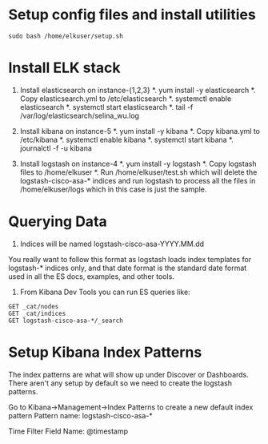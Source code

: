 # Setup config files and install utilities

```
sudo bash /home/elkuser/setup.sh
```

# Install ELK stack

1.  Install elasticsearch on instance-{1,2,3}
  *.  yum install -y elasticsearch
  *.  Copy elasticsearch.yml to /etc/elasticsearch
  *.  systemctl enable elasticsearch
  *.  systemctl start elasticsearch
  *.  tail -f /var/log/elasticsearch/selina_wu.log

2.  Install kibana on instance-5
  *.  yum install -y kibana
  *.  Copy kibana.yml to /etc/kibana
  *.  systemctl enable kibana
  *.  systemctl start kibana
  *.  journalctl -f -u kibana

3.  Install logstash on instance-4
  *.  yum install -y logstash
  *.  Copy logstash files to /home/elkuser
  *.  Run /home/elkuser/test.sh which will delete the logstash-cisco-asa-\*
indices and run logstash to process all the files in /home/elkuser/logs which
in this case is just the sample.

# Querying Data

1.  Indices will be named logstash-cisco-asa-YYYY.MM.dd

You really want to follow this format as logstash loads index templates for
logstash-\* indices only, and that date format is the standard date format 
used in all the ES docs, examples, and other tools.

1.  From Kibana Dev Tools you can run ES queries like:

```
GET _cat/nodes
GET _cat/indices
GET logstash-cisco-asa-*/_search
```

# Setup Kibana Index Patterns

The index patterns are what will show up under Discover or Dashboards.  There
aren't any setup by default so we need to create the logstash patterns.

Go to Kibana->Management->Index Patterns to create a new default index pattern
Pattern name: logstash-cisco-asa-\*

Time Filter Field Name: @timestamp
